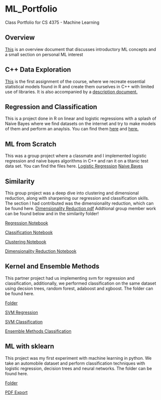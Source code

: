 # ML_Portfolio
Class Portfolio for CS 4375 - Machine Learning

## Overview
[This](Overview_of_ML.pdf) is an overview document that discusses introductory ML concepts and a small section on personal ML interest

## C++ Data Exploration
[This](dataExploration.cpp) is the first assignment of the course, where we recreate essential statistical models found in R and create them ourselves in C++ with limited use of libraries. It is also accompanied by a [description document.](ML_Portfolio_Assignment.pdf)

## Regression and Classification
This is a project done in R on linear and logistic regressions with a splash of Naive Bayes where we find datasets on the internet and try to make models of them and perform an anaylsis. You can find them [here](Regression.pdf) and [here.](Classification.pdf)

## ML from Scratch
This was a group project where a classmate and I implemented logistic regression and naive bayes algorithms in C++ and ran it on a titanic test data set. You can find the files here. 
[Logistic Regression](LogR.cpp)
[Naive Bayes](naiveBayes.cpp)

## Similarity
This group project was a deep dive into clustering and dimensional reduction, along with sharpening our regression and classification skills. The section I had contributed was the dimensionality reduction, which can be found here. [Dimensionality Reduction pdf](https://github.com/Jackshouka/ML_Portfolio/blob/main/Similarity/Dimensionality_Reduction.pdf)
Addtional group member work can be found below and in the similarity folder!

[Regression Notebook](https://github.com/Jackshouka/ML_Portfolio/blob/main/Similarity/Notebook1.pdf)

[Classification Notebook](https://github.com/Jackshouka/ML_Portfolio/blob/main/Similarity/classificationFive.pdf)

[Clustering Notebook](https://github.com/Jackshouka/ML_Portfolio/blob/main/Similarity/Clustering.pdf)

[Dimensionality Reduction Notebook](https://github.com/Jackshouka/ML_Portfolio/blob/main/Similarity/Dimensionality_Reduction.pdf)

## Kernel and Ensemble Methods
This partner project had us implementing svm for regression and classification, additionally, we performed classification on the same dataset using decsion trees, random forest, adaboost and xgboost. The folder can be found here.

[Folder](https://github.com/Jackshouka/ML_Portfolio/tree/main/Kernel_and_Ensemble)

[SVM Regression](https://github.com/Jackshouka/ML_Portfolio/blob/main/Kernel_and_Ensemble/RegressionKernel.pdf)

[SVM Classification](https://github.com/Jackshouka/ML_Portfolio/blob/main/Kernel_and_Ensemble/kernelClassification.pdf)

[Ensemble Methods Classification](https://github.com/Jackshouka/ML_Portfolio/blob/main/Kernel_and_Ensemble/Ensemble%20Techniques%20Rice%20Classification%20-%2010_23.pdf)

## ML with sklearn
This project was my first experiment with machine learning in python. We take an automobile dataset and perform classification techniques with logistic regression, decision trees and neural networks. The folder can be found here.

[Folder](https://github.com/Jackshouka/ML_Portfolio/tree/main/ML_With_sklearn)

[PDF Export](https://github.com/Jackshouka/ML_Portfolio/blob/main/ML_With_sklearn/ml_with_sklearn.pdf)
